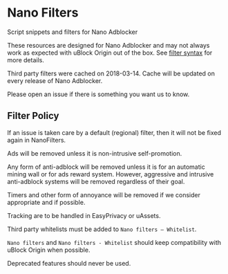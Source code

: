 # Nano Filters

Script snippets and filters for Nano Adblocker

These resources are designed for Nano Adblocker and may not always work as
expected with uBlock Origin out of the box. See
[filter syntax](https://github.com/NanoAdblocker/NanoCore/blob/master/notes/filter-syntax.MD#filter-syntax)
for more details.

Third party filters were cached on 2018-03-14. Cache will be updated on every
release of Nano Adblocker.

Please open an issue if there is something you want us to know.

## Filter Policy

If an issue is taken care by a default (regional) filter, then it will not be
fixed again in NanoFilters.

Ads will be removed unless it is non-intrusive self-promotion.

Any form of anti-adblock will be removed unless it is for an automatic mining
wall or for ads reward system. However, aggressive and intrusive anti-adblock
systems will be removed regardless of their goal.

Timers and other form of annoyance will be removed if we consider appropriate
and if possible.

Tracking are to be handled in EasyPrivacy or uAssets.

Third party whitelists must be added to `Nano filters – Whitelist`.

`Nano filters` and `Nano filters - Whitelist` should keep compatibility with
uBlock Origin when possible.

Deprecated features should never be used.
